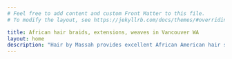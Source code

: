 ```yaml
---
# Feel free to add content and custom Front Matter to this file.
# To modify the layout, see https://jekyllrb.com/docs/themes/#overriding-theme-defaults

title: African hair braids, extensions, weaves in Vancouver WA
layout: home
description: "Hair by Massah provides excellent African American hair services, such as african braiding, crochet, weaves, and extension at a reasonable price."
---
```

